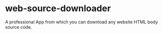 # web-source-downloader
A professional App from which you can download any website HTML body source code.
